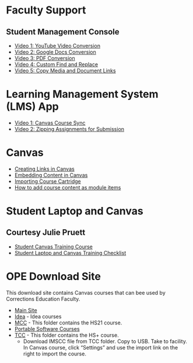 # Faculty Support
## Student Management Console
* [Video 1: YouTube Video Conversion](https://sbctc.hosted.panopto.com/Panopto/Pages/Viewer.aspx?id=850fec28-8e09-4ca1-b3ff-ad18012d3122)
* [Video 2: Google Docs Conversion](https://sbctc.hosted.panopto.com/Panopto/Pages/Viewer.aspx?id=ad4eefe9-8d7c-4956-8ac5-aca901602a82)
* [Video 3: PDF Conversion](https://sbctc.hosted.panopto.com/Panopto/Pages/Viewer.aspx?id=ec8ecaf3-52ac-4e1d-b5f4-ad180127392f)
* [Video 4: Custom Find and Replace](https://sbctc.hosted.panopto.com/Panopto/Pages/Viewer.aspx?id=c69d5f0f-eacd-4285-8107-ad4e01830210)
* [Video 5: Copy Media and Document Links](https://sbctc.hosted.panopto.com/Panopto/Pages/Viewer.aspx?id=cb5c7b2f-4766-4e86-bd4b-ad4e018771c5)
# Learning Management System (LMS) App
* [Video 1: Canvas Course Sync](https://sbctc.hosted.panopto.com/Panopto/Pages/Viewer.aspx?id=62855ed9-f8f9-436a-b3fc-aca901602ae7)
* [Video 2: Zipping Assignments for Submission](https://sbctc.hosted.panopto.com/Panopto/Pages/Viewer.aspx?id=32576510-ba7f-4c40-b988-aca901602a51)
# Canvas
* [Creating Links in Canvas](https://community.canvaslms.com/t5/Student-Guide/How-do-I-create-hyperlinks-to-external-URLs-in-the-Rich-Content/ta-p/325)
* [Embedding Content in Canvas](https://community.canvaslms.com/t5/Student-Guide/How-do-I-add-HTML-embedded-content-to-my-ePortfolio-page-as-a/ta-p/288)
* [Importing Course Cartridge](https://community.canvaslms.com/t5/Instructor-Guide/How-do-I-import-content-from-Common-Cartridge-into-Canvas/ta-p/649)
* [How to add course content as module items](https://community.canvaslms.com/t5/Instructor-Guide/How-do-I-add-course-content-as-module-items/ta-p/1157)
# Student Laptop and Canvas
## Courtesy Julie Pruett
* [Student Canvas Training Course](SupportFiles/canvas-student-training-export.imscc)
* [Student Laptop and Canvas Training Checklist](Student-Laptop-Canvas-Training-Checklist.docx)
# OPE Download Site
This download site contains Canvas courses that can bee used by Corrections Education Faculty.
* [Main Site](http://dl.correctionsed.com/canvas_curriculum/)
* [Idea](http://dl.correctionsed.com/canvas_curriculum/idea/) - Idea courses
* [MCC](http://dl.correctionsed.com/canvas_curriculum/mcc/) - This folder contains the HS21 course.
* [Portable Software Courses](http://dl.correctionsed.com/canvas_curriculum/portable_software_courses/)
* [TCC](http://dl.correctionsed.com/canvas_curriculum/tcc/) - This folder contains the HS+ course.
    - Download IMSCC file from TCC folder. Copy to USB. Take to facility. In Canvas course, click “Settings” and use the import link on the right to import the course.